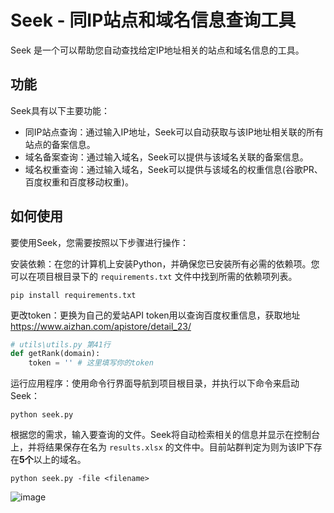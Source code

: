 # Seek - 同IP站点和域名信息查询工具

Seek 是一个可以帮助您自动查找给定IP地址相关的站点和域名信息的工具。

## 功能

Seek具有以下主要功能：

- 同IP站点查询：通过输入IP地址，Seek可以自动获取与该IP地址相关联的所有站点的备案信息。
- 域名备案查询：通过输入域名，Seek可以提供与该域名关联的备案信息。
- 域名权重查询：通过输入域名，Seek可以提供与该域名的权重信息(谷歌PR、百度权重和百度移动权重)。

## 如何使用

要使用Seek，您需要按照以下步骤进行操作：

安装依赖：在您的计算机上安装Python，并确保您已安装所有必需的依赖项。您可以在项目根目录下的 `requirements.txt` 文件中找到所需的依赖项列表。

```
pip install requirements.txt
```

更改token：更换为自己的爱站API token用以查询百度权重信息，获取地址 https://www.aizhan.com/apistore/detail_23/

```python
# utils\utils.py 第41行
def getRank(domain):
    token = '' # 这里填写你的token
```

运行应用程序：使用命令行界面导航到项目根目录，并执行以下命令来启动Seek：

```
python seek.py
```

根据您的需求，输入要查询的文件。Seek将自动检索相关的信息并显示在控制台上，并将结果保存在名为 `results.xlsx` 的文件中。目前站群判定为则为该IP下存在**5个**以上的域名。

```
python seek.py -file <filename>
```

![image](https://github.com/5ime/seek/assets/31686695/60bbe4ce-a59a-4fc0-af98-1e15316cadc7)